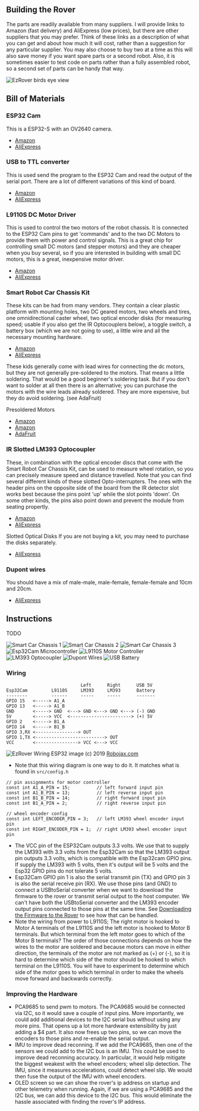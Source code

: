## Building the Rover
The parts are readily available from many suppliers.  I will provide links to Amazon (fast delivery) and AliExpress (low prices), but there are other suppliers that you may prefer.  Think of these links as a description of what you can get and about how much it will cost, rather than a suggestion for any particular supplier.  You may also choose to buy two at a time as this will also save money if you want spare parts or a second robot.  Also, it is sometimes easier to test code on parts rather than a fully assembled robot, so a second set of parts can be handy that way.

![EzRover birds eye view](./images/ezrover_birds_eye_view.jpg)

## Bill of Materials

### ESP32 Cam
This is a ESP32-S with an OV2640 camera.
- [Amazon](https://www.amazon.com/SongHe-ESP32-CAM-Development-Bluetooth-Arduino/dp/B07RB2J4XL/ref=sr_1_7)
- [AliExpress]()

### USB to TTL converter
This is used send the program to the ESP32 Cam and read the output of the serial port.  There are a lot of different variations of this kind of board.
- [Amazon](https://www.amazon.com/HiLetgo-CP2102-Converter-Adapter-Downloader/dp/B00LODGRV8/ref=sr_1_4)
- [AliExpress]()

### L9110S DC Motor Driver
This is used to control the two motors of the robot chassis.  It is connected to the ESP32 Cam pins to get 'commands' and to the two DC Motors to provide them with power and control signals.  This is a great chip for controlling small DC motors (and stepper motors) and they are cheaper when you buy several, so if you are interested in building with small DC motors, this is a great, inexpensive motor driver.
- [Amazon](https://www.amazon.com/Comimark-H-Bridge-Stepper-Controller-Arduino/dp/B07WZFGS81/ref=sr_1_14)
- [AliExpress]()

### Smart Robot Car Chassis Kit
These kits can be had from many vendors.  They contain a clear plastic platform with mounting holes, two DC geared motors, two wheels and tires, one omnidirectional caster wheel, two optical encoder disks (for measuring speed; usable if you also get the IR Optocouplers below), a toggle switch, a battery box (which we are not going to use), a little wire and all the necessary mounting hardware.
- [Amazon](https://www.amazon.com/MTMTOOL-Smart-Chassis-Encoder-Battery/dp/B081GYVB6C/ref=sr_1_4)
- [AliExpress]()

These kids generally come with lead wires for connecting the dc motors, but they are not generally pre-soldered to the motors.  That means a little soldering.  That would be a good beginner's soldering task.  But if you don't want to solder at all then there is an alternative; you can purchase the motors with the wire leads already soldered.  They are more expensive, but they do avoid soldering. (see AdaFruit)

Presoldered Motors
- [Amazon](https://www.amazon.com/Gearbox-Motor-Wheel-Arduino-Smart/dp/B07P6QCJPX/ref=sr_1_12)
- [Amazon](https://www.amazon.com/Gearbox-Motor-Shaft-Arduino-Smart/dp/B07P9ZSWBG/ref=pd_rhf_se_p_img_13)
- [AdaFruit](https://www.adafruit.com/product/3777)

### IR Slotted LM393 Optocoupler
These, in combination with the optical encoder discs that come with the Smart Robot Car Chassis Kit, can be used to measure wheel rotation, so you can precisely measure speed and distance travelled.  Note that you can find several different kinds of these slotted Opto-interrupters.  The ones with the header pins on the opposite side of the board from the IR detector slot works best because the pins point 'up' while the slot points 'down'.  On some other kinds, the pins also point down and prevent the module from seating propertly.
- [Amazon](https://www.amazon.com/gp/product/B081W4KMHC/ref=ppx_yo_dt_b_asin_title_o06_s00)
- [AliExpress](https://www.aliexpress.com/item/32773600460.html)

Slotted Optical Disks
If you are not buying a kit, you may need to purchase the disks separately.
- [AliExpress](https://www.aliexpress.com/item/32966921400.html)

### Dupont wires
You should have a mix of male-male, male-female, female-female and 10cm and 20cm.
- [AliExpress](https://www.aliexpress.com/item/1005001705264902.html)

## Instructions
TODO

![Smart Car Chassis 1](./images/ezrover_1_chassis.svg)
![Smart Car Chassis 2](./images/ezrover_2_chassis.svg)
![Smart Car Chassis 3](./images/ezrover_3_chassis.svg)
![Esp32Cam Microcontroller](./images/ezrover_4_esp32cam.svg)
![L9110S Motor Controller](./images/ezrover_5_l9110s.svg)
![LM393 Optocoupler](./images/ezrover_6_lm393.svg)
![Dupont Wires](./images/ezrover_7_dupont_wires.svg)
![USB Battery](./images/ezrover_8_usb_battery.svg)

### Wiring

```
                            Left      Right      USB 5V
Esp32Cam         L9110S     LM393     LM393      Battery
--------         ------     -----     -----      -------
GPIO 15   <-----> A1_A
GPIO 13   <-----> A1_B
GND       <-----> GND  <---> GND <---> GND <---> (-) GND
5V        <-----> VCC  <-----------------------> (+) 5V
GPIO 2    <-----> B1_A
GPIO 14   <-----> B1_B
GPIO 3,RX <----------------> OUT
GPIO 1,TX <--------------------------> OUT
VCC       <----------------> VCC <---> VCC
```

![EzRover Wiring](./images/ezrover_9_wiring.svg)
ESP32 image (c) 2019 [Robojax.com](https://www.robojax.com)

- Note that this wiring diagram is one way to do it.  It matches what is found in `src/config.h`
```
// pin assignments for motor controller
const int A1_A_PIN = 15;          // left forward input pin
const int A1_B_PIN = 13;          // left reverse input pin
const int B1_B_PIN = 14;          // right forward input pin
const int B1_A_PIN = 2;           // right reverse input pin

// wheel encoder config
const int LEFT_ENCODER_PIN = 3;   // left LM393 wheel encoder input pin
const int RIGHT_ENCODER_PIN = 1;  // right LM393 wheel encoder input pin
```
- The VCC pin of the ESP32Cam outputs 3.3 volts.  We use that to supply the LM393 with 3.3 volts from the Esp32Cam so that the LM393 output pin outputs 3.3 volts, which is compatible with the Esp32cam GPIO pins.  If supply the LM393 with 5 volts, then it's output will be 5 volts and the Esp32 GPIO pins do not tolerate 5 volts.
- Esp32Cam GPIO pin 1 is also the serial transmit pin (TX) and GPIO pin 3 is also the serial receive pin (RX).  We use those pins (and GND) to connect a USBtoSerial converter when we want to download the firmware to the rover or transmit serial output to the host computer.  We can't have both the USBtoSerial converter and the LM393 encoder output pins connected to those pins at the same time.  See [Downloading the Firmware to the Rover](./rover_firmware#downloading_the_firmware_to_the_rover) to see how that can be handled.
- Note the wiring from power to L9110S; The right motor is hooked to Motor A terminals of the L9110S and the left motor is hooked to Motor B terminals.  But which terminal from the left motor goes to which of the Motor B terminals?  The order of those connections depends on how the wires to the motor are soldered and because motors can move in either direction, the terminals of the motor are not marked as (+) or (-), so it is hard to determine which side of the motor should be hooked to which terminal on the L9110S.  You will have to experiment to determine which side of the motor goes to which terminal in order to make the wheels move forward and backwards correctly.  

### Improving the Hardware
- PCA9685 to send pwm to motors.  The PCA9685 would be connected via I2C, so it would save a couple of input pins.  More importantly, we could add additional devices to the I2C serial bus without using any more pins.  That opens up a lot more hardware extensibility by just adding a $4 part.  It also now frees up two pins, so we can move the encoders to those pins and re-enable the serial output.
- IMU to improve dead reconning.  If we add the PCA9685, then one of the sensors we could add to the I2C bus is an IMU.  This could be used to improve dead reconning accuracy.  In particular, it would help mitigate the biggest weakest with the wheel encoders; wheel slip detection.  The IMU, since it measures accelerations, could detect wheel slip.  We would then fuse the output of the IMU with wheel encoders.
- OLED screen so we can show the rover's ip address on startup and other telemetry when running.  Again, if we are using a PCA9685 and the I2C bus, we can add this device to the I2C bus.  This would eliminate the hassle associated with finding the rover's IP address.